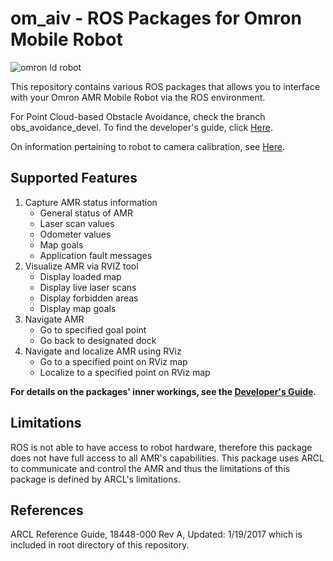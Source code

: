 # om_aiv - ROS Packages for Omron Mobile Robot
![omron ld robot](https://assets.omron.com/m/438d82ed579472a4/Portrait_M-Mobile_Robot_Product-News-jpg.jpg "omron ld robot")

This repository contains various ROS packages that allows you to interface with your Omron AMR Mobile Robot via the ROS environment.

For Point Cloud-based Obstacle Avoidance, check the branch obs_avoidance_devel. To find the developer's guide, click [Here](https://github.com/OmronAPAC/Omron_AMR_ROS2/blob/obs_avoidance_devel/docs/ObstacleAvoidance.adoc).

On information pertaining to robot to camera calibration, see [Here](https://github.com/OmronAPAC/Omron_AMR_ROS2/blob/obs_avoidance_devel/docs/RobotCameraCalibration.adoc).

## Supported Features
1. Capture AMR status information
    * General status of AMR
    * Laser scan values
    * Odometer values
    * Map goals
    * Application fault messages
2. Visualize AMR via RVIZ tool
    * Display loaded map
    * Display live laser scans
    * Display forbidden areas
    * Display map goals
3. Navigate AMR
    * Go to specified goal point
    * Go back to designated dock
4. Navigate and localize AMR using RViz
    * Go to a specified point on RViz map
    * Localize to a specified point on RViz map

**For details on the packages' inner workings, see the [Developer's Guide](https://github.com/guanyewtan/Omron_LD/blob/master/docs/DeveloperGuide.adoc).**

## Limitations
ROS is not able to have access to robot hardware, therefore this package does not have full access to all AMR's capabilities. This package uses ARCL to communicate and control the AMR and thus the limitations of this package is defined by ARCL's limitations.

## References
ARCL Reference Guide, 18448-000 Rev A, Updated: 1/19/2017 which is included in root directory of this repository.
